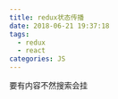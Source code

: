 ```yaml
---
title: redux状态传播
date: 2018-06-21 19:37:18
tags:
  - redux
  - react
categories: JS
---
```


要有内容不然搜索会挂
